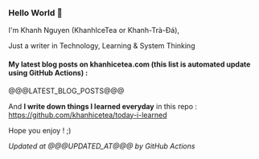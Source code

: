 ### Hello World 👋

I'm Khanh Nguyen (KhanhIceTea or Khanh-Trà-Đá),

Just a writer in Technology, Learning & System Thinking

#### My latest blog posts on khanhicetea.com (this list is automated update using GitHub Actions) :

@@@LATEST_BLOG_POSTS@@@

And **I write down things I learned everyday** in this repo : https://github.com/khanhicetea/today-i-learned

Hope you enjoy ! ;)

*Updated at @@@UPDATED_AT@@@ by GitHub Actions*
